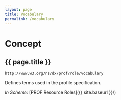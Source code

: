 ```yaml
---
layout: page
title: Vocabulary
permalink: /vocabulary
---
```

# Concept

## {{ page.title }}

`http://www.w3.org/ns/dx/prof/role/vocabulary`

Defines terms used in the profile specification.

_In Scheme_: [PROF Resource Roles]({{ site.baseurl }}/)
